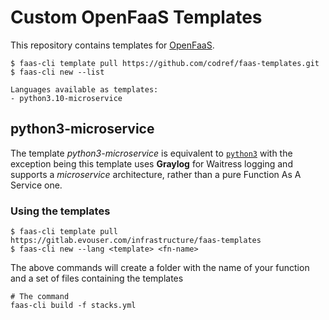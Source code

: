 # Custom OpenFaaS Templates

This repository contains templates for [OpenFaaS](https://openfaas.com).

```
$ faas-cli template pull https://github.com/codref/faas-templates.git
$ faas-cli new --list

Languages available as templates:
- python3.10-microservice
```

## python3-microservice

The template _python3-microservice_ is equivalent to [`python3`](https://github.com/openfaas/python-flask-template) with the exception being this template uses **Graylog** for Waitress logging and supports a *microservice* architecture, rather than a pure Function As A Service one.


### Using the templates

```
$ faas-cli template pull https://gitlab.evouser.com/infrastructure/faas-templates
$ faas-cli new --lang <template> <fn-name>
```

The above commands will create a folder with the name of your function and a set of files containing the templates


```
# The command
faas-cli build -f stacks.yml
```
